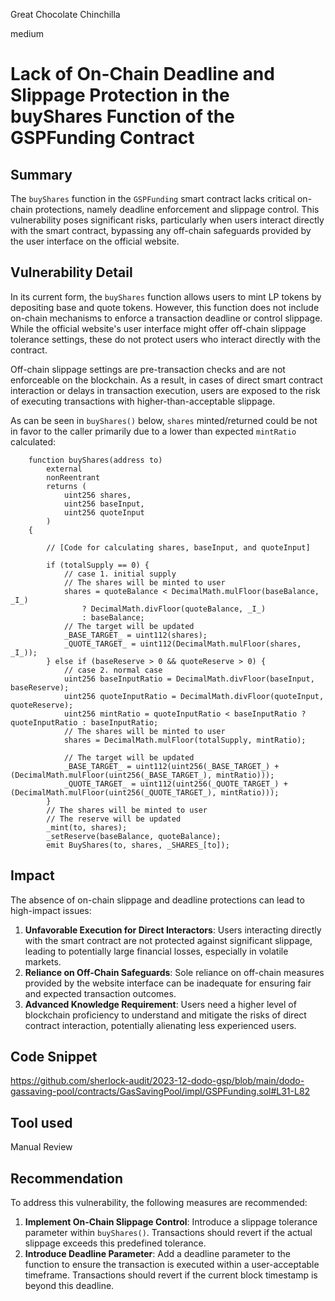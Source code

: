 Great Chocolate Chinchilla

medium

# Lack of On-Chain Deadline and Slippage Protection in the buyShares Function of the GSPFunding Contract

## Summary
The `buyShares` function in the `GSPFunding` smart contract lacks critical on-chain protections, namely deadline enforcement and slippage control. This vulnerability poses significant risks, particularly when users interact directly with the smart contract, bypassing any off-chain safeguards provided by the user interface on the official website.

## Vulnerability Detail
In its current form, the `buyShares` function allows users to mint LP tokens by depositing base and quote tokens. However, this function does not include on-chain mechanisms to enforce a transaction deadline or control slippage. While the official website's user interface might offer off-chain slippage tolerance settings, these do not protect users who interact directly with the contract.

Off-chain slippage settings are pre-transaction checks and are not enforceable on the blockchain. As a result, in cases of direct smart contract interaction or delays in transaction execution, users are exposed to the risk of executing transactions with higher-than-acceptable slippage.

As can be seen in `buyShares()` below, `shares` minted/returned could be not in favor to the caller primarily due to a lower than expected `mintRatio` calculated: 

```solidity
    function buyShares(address to)
        external
        nonReentrant
        returns (
            uint256 shares,
            uint256 baseInput,
            uint256 quoteInput
        )
    {

        // [Code for calculating shares, baseInput, and quoteInput]

        if (totalSupply == 0) {
            // case 1. initial supply
            // The shares will be minted to user
            shares = quoteBalance < DecimalMath.mulFloor(baseBalance, _I_)
                ? DecimalMath.divFloor(quoteBalance, _I_)
                : baseBalance;
            // The target will be updated
            _BASE_TARGET_ = uint112(shares);
            _QUOTE_TARGET_ = uint112(DecimalMath.mulFloor(shares, _I_));
        } else if (baseReserve > 0 && quoteReserve > 0) {
            // case 2. normal case
            uint256 baseInputRatio = DecimalMath.divFloor(baseInput, baseReserve);
            uint256 quoteInputRatio = DecimalMath.divFloor(quoteInput, quoteReserve);
            uint256 mintRatio = quoteInputRatio < baseInputRatio ? quoteInputRatio : baseInputRatio;
            // The shares will be minted to user
            shares = DecimalMath.mulFloor(totalSupply, mintRatio);

            // The target will be updated
            _BASE_TARGET_ = uint112(uint256(_BASE_TARGET_) + (DecimalMath.mulFloor(uint256(_BASE_TARGET_), mintRatio)));
            _QUOTE_TARGET_ = uint112(uint256(_QUOTE_TARGET_) + (DecimalMath.mulFloor(uint256(_QUOTE_TARGET_), mintRatio)));
        }
        // The shares will be minted to user
        // The reserve will be updated
        _mint(to, shares);
        _setReserve(baseBalance, quoteBalance);
        emit BuyShares(to, shares, _SHARES_[to]);
```
## Impact
The absence of on-chain slippage and deadline protections can lead to high-impact issues:

1. **Unfavorable Execution for Direct Interactors**: Users interacting directly with the smart contract are not protected against significant slippage, leading to potentially large financial losses, especially in volatile markets.
2. **Reliance on Off-Chain Safeguards**: Sole reliance on off-chain measures provided by the website interface can be inadequate for ensuring fair and expected transaction outcomes.
3. **Advanced Knowledge Requirement**: Users need a higher level of blockchain proficiency to understand and mitigate the risks of direct contract interaction, potentially alienating less experienced users.

## Code Snippet
https://github.com/sherlock-audit/2023-12-dodo-gsp/blob/main/dodo-gassaving-pool/contracts/GasSavingPool/impl/GSPFunding.sol#L31-L82

## Tool used

Manual Review

## Recommendation
To address this vulnerability, the following measures are recommended:

1. **Implement On-Chain Slippage Control**: Introduce a slippage tolerance parameter within `buyShares()`. Transactions should revert if the actual slippage exceeds this predefined tolerance.
2. **Introduce Deadline Parameter**: Add a deadline parameter to the function to ensure the transaction is executed within a user-acceptable timeframe. Transactions should revert if the current block timestamp is beyond this deadline.